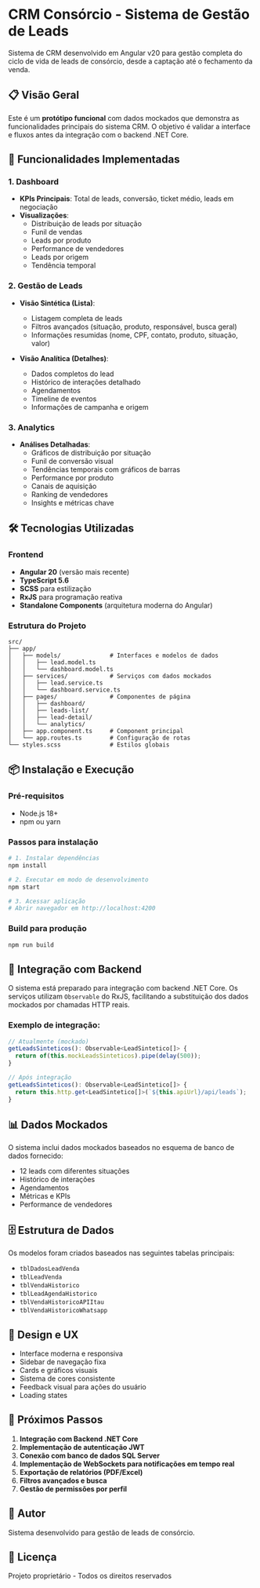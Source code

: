 # CRM Consórcio - Sistema de Gestão de Leads

Sistema de CRM desenvolvido em Angular v20 para gestão completa do ciclo de vida de leads de consórcio, desde a captação até o fechamento da venda.

## 📋 Visão Geral

Este é um **protótipo funcional** com dados mockados que demonstra as funcionalidades principais do sistema CRM. O objetivo é validar a interface e fluxos antes da integração com o backend .NET Core.

## 🚀 Funcionalidades Implementadas

### 1. Dashboard
- **KPIs Principais**: Total de leads, conversão, ticket médio, leads em negociação
- **Visualizações**:
  - Distribuição de leads por situação
  - Funil de vendas
  - Leads por produto
  - Performance de vendedores
  - Leads por origem
  - Tendência temporal

### 2. Gestão de Leads
- **Visão Sintética (Lista)**:
  - Listagem completa de leads
  - Filtros avançados (situação, produto, responsável, busca geral)
  - Informações resumidas (nome, CPF, contato, produto, situação, valor)

- **Visão Analítica (Detalhes)**:
  - Dados completos do lead
  - Histórico de interações detalhado
  - Agendamentos
  - Timeline de eventos
  - Informações de campanha e origem

### 3. Analytics
- **Análises Detalhadas**:
  - Gráficos de distribuição por situação
  - Funil de conversão visual
  - Tendências temporais com gráficos de barras
  - Performance por produto
  - Canais de aquisição
  - Ranking de vendedores
  - Insights e métricas chave

## 🛠️ Tecnologias Utilizadas

### Frontend
- **Angular 20** (versão mais recente)
- **TypeScript 5.6**
- **SCSS** para estilização
- **RxJS** para programação reativa
- **Standalone Components** (arquitetura moderna do Angular)

### Estrutura do Projeto

```
src/
├── app/
│   ├── models/              # Interfaces e modelos de dados
│   │   ├── lead.model.ts
│   │   └── dashboard.model.ts
│   ├── services/            # Serviços com dados mockados
│   │   ├── lead.service.ts
│   │   └── dashboard.service.ts
│   ├── pages/               # Componentes de página
│   │   ├── dashboard/
│   │   ├── leads-list/
│   │   ├── lead-detail/
│   │   └── analytics/
│   ├── app.component.ts     # Component principal
│   └── app.routes.ts        # Configuração de rotas
└── styles.scss              # Estilos globais
```

## 📦 Instalação e Execução

### Pré-requisitos
- Node.js 18+
- npm ou yarn

### Passos para instalação

```bash
# 1. Instalar dependências
npm install

# 2. Executar em modo de desenvolvimento
npm start

# 3. Acessar aplicação
# Abrir navegador em http://localhost:4200
```

### Build para produção

```bash
npm run build
```

## 🔄 Integração com Backend

O sistema está preparado para integração com backend .NET Core. Os serviços utilizam `Observable` do RxJS, facilitando a substituição dos dados mockados por chamadas HTTP reais.

### Exemplo de integração:

```typescript
// Atualmente (mockado)
getLeadsSinteticos(): Observable<LeadSintetico[]> {
  return of(this.mockLeadsSinteticos).pipe(delay(500));
}

// Após integração
getLeadsSinteticos(): Observable<LeadSintetico[]> {
  return this.http.get<LeadSintetico[]>(`${this.apiUrl}/api/leads`);
}
```

## 📊 Dados Mockados

O sistema inclui dados mockados baseados no esquema de banco de dados fornecido:
- 12 leads com diferentes situações
- Histórico de interações
- Agendamentos
- Métricas e KPIs
- Performance de vendedores

## 🗄️ Estrutura de Dados

Os modelos foram criados baseados nas seguintes tabelas principais:
- `tblDadosLeadVenda`
- `tblLeadVenda`
- `tblVendaHistorico`
- `tblLeadAgendaHistorico`
- `tblVendaHistoricoAPIItau`
- `tblVendaHistoricoWhatsapp`

## 🎨 Design e UX

- Interface moderna e responsiva
- Sidebar de navegação fixa
- Cards e gráficos visuais
- Sistema de cores consistente
- Feedback visual para ações do usuário
- Loading states

## 📝 Próximos Passos

1. **Integração com Backend .NET Core**
2. **Implementação de autenticação JWT**
3. **Conexão com banco de dados SQL Server**
4. **Implementação de WebSockets para notificações em tempo real**
5. **Exportação de relatórios (PDF/Excel)**
6. **Filtros avançados e busca**
7. **Gestão de permissões por perfil**

## 👥 Autor

Sistema desenvolvido para gestão de leads de consórcio.

## 📄 Licença

Projeto proprietário - Todos os direitos reservados
